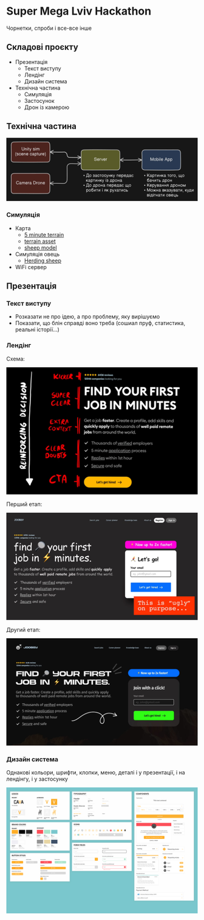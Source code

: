 # Super Mega Lviv Hackathon

Чорнетки, спроби і все-все інше

## Складові проєкту

- Презентація
	- Текст виступу
	- Лендінг
	- Дизайн система
- Технічна частина
	- Симуляція
	- Застосунок
	- Дрон із камерою

## Технічна частина

![plot](./res/project.jpg)

### Симуляція
  - Карта
	  - [5 minute terrain](https://www.youtube.com/watch?v=nCDGjLRecrs)
	  - [terrain asset](https://assetstore.unity.com/packages/3d/environments/unity-terrain-urp-demo-scene-213197)
	  - [sheep model](https://sketchfab.com/baxterbaxter/collections/sheep-91a39abf74924ee69162be9ae78fc381)
  - Симуляція овець
	   - [Herding sheep](https://www.youtube.com/watch?v=44WMyzPyTd0)
  - WiFi сервер

## Презентація

### Текст виступу

- Розказати не про ідею, а про проблему, яку вирішуємо
- Показати, що блін справді воно треба (сошиал пруф, статистика, реальні історії...)


### Лендінг

Схема:

![schema](./res/schema.jpg)

Перший етап:

![1-try](./res/ugly-shit.jpg)

Другий етап:

![2-try](./res/not-so-ugly-shit.jpg)

### Дизайн система

Однакові кольори, шрифти, клопки, меню, деталі і у презентації, і на лендінгу, і у застосунку


![design-system-thumbnail](./res/design-system-thumbnail.jpg)